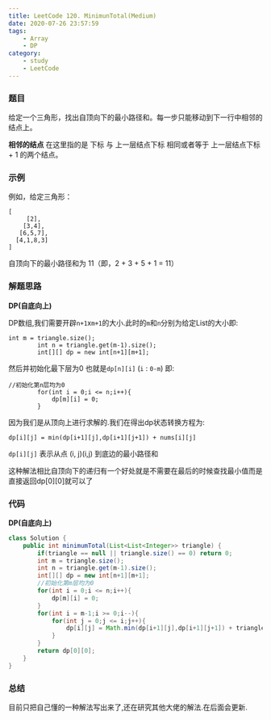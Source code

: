 ```yaml
---
title: LeetCode 120. MinimunTotal(Medium)
date: 2020-07-26 23:57:59
tags:
	- Array
	- DP
category:
	- study
	- LeetCode
---
```

### 题目
给定一个三角形，找出自顶向下的最小路径和。每一步只能移动到下一行中相邻的结点上。

**相邻的结点** 在这里指的是 下标 与 上一层结点下标 相同或者等于 上一层结点下标 + 1 的两个结点。

### 示例
例如，给定三角形：
```
[
     [2],
    [3,4],
   [6,5,7],
  [4,1,8,3]
]
```
自顶向下的最小路径和为 11（即，2 + 3 + 5 + 1 = 11）
### 解题思路
**DP(自底向上)**

DP数组,我们需要开辟`n+1`x`m+1`的大小.此时的`m`和`n`分别为给定List的大小即:
```
int m = triangle.size();
        int n = triangle.get(m-1).size();
        int[][] dp = new int[n+1][m+1];
```
然后并初始化最下层为0 也就是`dp[n][i]` (`i` : `0-m`) 即:
```
//初始化第n层均为0
        for(int i = 0;i <= n;i++){
            dp[m][i] = 0;
        }
```
因为我们是从顶向上进行求解的.我们在得出dp状态转换方程为:
```
dp[i][j] = min(dp[i+1][j],dp[i+1][j+1]) + nums[i][j]
```
`dp[i][j]` 表示从点 (i, j)(i,j) 到底边的最小路径和

这种解法相比自顶向下的递归有一个好处就是不需要在最后的时候查找最小值而是直接返回dp[0][0]就可以了
### 代码



**DP(自底向上)**
```java
class Solution {
    public int minimumTotal(List<List<Integer>> triangle) {
        if(triangle == null || triangle.size() == 0) return 0;
        int m = triangle.size();
        int n = triangle.get(m-1).size();
        int[][] dp = new int[n+1][m+1];
        //初始化第m层均为0
        for(int i = 0;i <= n;i++){
            dp[m][i] = 0;
        }
        for(int i = m-1;i >= 0;i--){
            for(int j = 0;j <= i;j++){
                dp[i][j] = Math.min(dp[i+1][j],dp[i+1][j+1]) + triangle.get(i).get(j);
            }
        }
        return dp[0][0];
    }
}
```

### 总结
目前只把自己懂的一种解法写出来了,还在研究其他大佬的解法.在后面会更新.